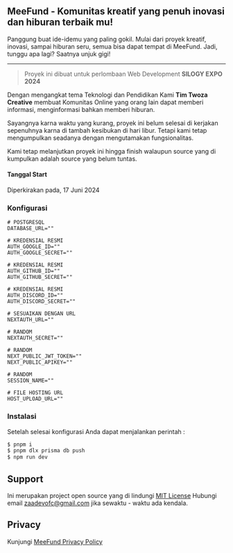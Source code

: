 ## MeeFund - Komunitas kreatif yang penuh inovasi dan hiburan terbaik mu!

Panggung buat ide-idemu yang paling gokil. Mulai dari proyek kreatif, inovasi, sampai hiburan seru, semua bisa dapat tempat di MeeFund. Jadi, tunggu apa lagi? Saatnya unjuk gigi!

---

> Proyek ini dibuat untuk perlombaan Web Development **SILOGY EXPO 2024**

Dengan mengangkat tema Teknologi dan Pendidikan Kami **Tim Twoza Creative** membuat Komunitas Online yang orang lain dapat memberi informasi, menginformasi bahkan memberi hiburan.

Sayangnya karna waktu yang kurang, proyek ini belum selesai di kerjakan sepenuhnya karna di tambah kesibukan di hari libur. Tetapi kami tetap mengumpulkan seadanya dengan mengutamakan fungsionalitas.

Kami tetap melanjutkan proyek ini hingga finish walaupun source yang di kumpulkan adalah source yang belum tuntas.

#### Tanggal Start
Diperkirakan pada, 17 Juni 2024

### Konfigurasi

```MD
# POSTGRESQL
DATABASE_URL=""

# KREDENSIAL RESMI
AUTH_GOOGLE_ID=""
AUTH_GOOGLE_SECRET=""

# KREDENSIAL RESMI
AUTH_GITHUB_ID=""
AUTH_GITHUB_SECRET=""

# KREDENSIAL RESMI
AUTH_DISCORD_ID=""
AUTH_DISCORD_SECRET=""

# SESUAIKAN DENGAN URL
NEXTAUTH_URL=""

# RANDOM
NEXTAUTH_SECRET=""

# RANDOM
NEXT_PUBLIC_JWT_TOKEN=""
NEXT_PUBLIC_APIKEY=""

# RANDOM
SESSION_NAME=""

# FILE HOSTING URL
HOST_UPLOAD_URL=""
```

### Instalasi

Setelah selesai konfigurasi Anda dapat menjalankan perintah :

```bash
$ pnpm i
$ pnpm dlx prisma db push
$ npm run dev
```

## Support

Ini merupakan project open source yang di lindungi [MIT License](https://github.com/zaadevofc/mee.fund?tab=MIT-1-ov-file)
Hubungi email [zaadevofc@gmail.com](mailto:zaadevofc@gmail.com) jika sewaktu - waktu ada kendala.

## Privacy

Kunjungi [MeeFund Privacy Policy](https://mee.fund/~/privacy)
